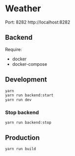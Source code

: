 # Weather

Port: 8282
http://localhost:8282

## Backend

Require:

- docker
- docker-compose

## Development

``` bash
yarn
yarn run backend:start
yarn run dev
```

### Stop backend
```
yarn run backend:stop
```

## Production

```
yarn run build
```
